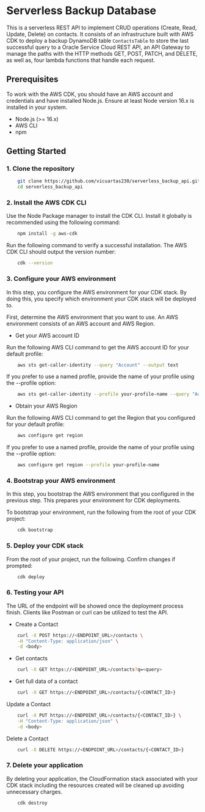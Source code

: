 # Serverless Backup Database

This is a serverless REST API to implement CRUD operations (Create, Read, Update, Delete) on contacts. It consists of an infrastructure built with AWS CDK to deploy a backup DynamoDB table `ContactsTable` to store the last successful query to a Oracle Service Cloud REST API, an API Gateway to manage the paths with the HTTP methods GET, POST, PATCH, and DELETE, as well as, four lambda functions that handle each request.

## Prerequisites

To work with the AWS CDK, you should have an AWS account and credentials and have installed Node.js. Ensure at least Node version 16.x is installed in your system.

- Node.js (>= 16.x)
- AWS CLI
- npm

## Getting Started
### 1. Clone the repository
``` bash
    git clone https://github.com/vicuartas230/serverless_backup_api.git
    cd serverless_backup_api
```

### 2. Install the AWS CDK CLI

Use the Node Package manager to install the CDK CLI. Install it globally is recommended using the following command:
```bash
    npm install -g aws-cdk
```

Run the following command to verify a successful installation. The AWS CDK CLI should output the version number:
```bash
    cdk --version
```

### 3. Configure your AWS environment

In this step, you configure the AWS environment for your CDK stack. By doing this, you specify which environment your CDK stack will be deployed to.

First, determine the AWS environment that you want to use. An AWS environment consists of an AWS account and AWS Region.

- Get your AWS account ID

Run the following AWS CLI command to get the AWS account ID for your default profile:
```bash
    aws sts get-caller-identity --query "Account" --output text
```

If you prefer to use a named profile, provide the name of your profile using the --profile option:
```bash
    aws sts get-caller-identity --profile your-profile-name --query "Account" --output text
```

- Obtain your AWS Region

Run the following AWS CLI command to get the Region that you configured for your default profile:
```bash
    aws configure get region
```

If you prefer to use a named profile, provide the name of your profile using the --profile option:
```bash
    aws configure get region --profile your-profile-name
```

### 4. Bootstrap your AWS environment

In this step, you bootstrap the AWS environment that you configured in the previous step. This prepares your environment for CDK deployments.

To bootstrap your environment, run the following from the root of your CDK project:
```bash
    cdk bootstrap
```

### 5. Deploy your CDK stack

From the root of your project, run the following. Confirm changes if prompted:
```bash
    cdk deploy
```

### 6. Testing your API

The URL of the endpoint will be showed once the deployment process finish. Clients like Postman or curl can be utilized to test the API.

- Create a Contact
```bash
    curl -X POST https://<ENDPOINT_URL>/contacts \
    -H "Content-Type: application/json" \
    -d <body>
```

- Get contacts
```bash
    curl -X GET https://<ENDPOINT_URL>/contacts?q=<query>
```

- Get full data of a contact
```bash
    curl -X GET https://<ENDPOINT_URL>/contacts/{<CONTACT_ID>}
```

Update a Contact
```bash
    curl -X PUT https://<ENDPOINT_URL>/contacts/{<CONTACT_ID>} \
    -H "Content-Type: application/json" \
    -d <body>
```

Delete a Contact
```bash
    curl -X DELETE https://<ENDPOINT_URL>/contacts/{<CONTACT_ID>}
```

### 7. Delete your application

By deleting your application, the CloudFormation stack associated with your CDK stack including the resources created will be cleaned up avoiding unnecessary charges.
```bash
    cdk destroy
```
